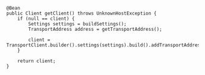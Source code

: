 	@Bean
	public Client getClient() throws UnknownHostException {
		if (null == client) {
			Settings settings = buildSettings();
			TransportAddress address = getTransportAddress();

			client = TransportClient.builder().settings(settings).build().addTransportAddress(address);
		}

		return client;
	}
